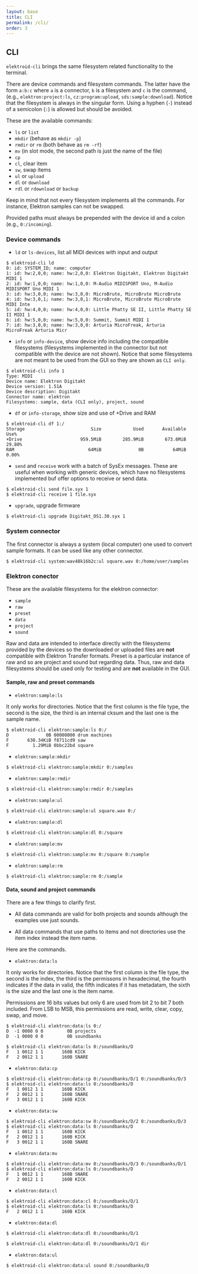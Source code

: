 ```yaml
---
layout: base
title: CLI
permalink: /cli/
order: 3
---
```


## CLI

`elektroid-cli` brings the same filesystem related functionality to the terminal.

There are device commands and filesystem commands. The latter have the form `a:b:c` where `a` is a connector, `b` is a filesystem and `c` is the command, (e.g., `elektron:project:ls`, `cz:program:upload`, `sds:sample:download`). Notice that the filesystem is always in the singular form. Using a hyphen (`-`) instead of a semicolon (`:`) is allowed but should be avoided.

These are the available commands:

* `ls` or `list`
* `mkdir` (behave as `mkdir -p`)
* `rmdir` or `rm` (both behave as `rm -rf`)
* `mv` (in slot mode, the second path is just the name of the file)
* `cp`
* `cl`, clear item
* `sw`, swap items
* `ul` or `upload`
* `dl` or `download`
* `rdl` or `rdownload` or `backup`

Keep in mind that not every filesystem implements all the commands. For instance, Elektron samples can not be swapped.

Provided paths must always be prepended with the device id and a colon (e.g., `0:/incoming`).

### Device commands

* `ld` or `ls-devices`, list all MIDI devices with input and output

```
$ elektroid-cli ld
0: id: SYSTEM_ID; name: computer
1: id: hw:2,0,0; name: hw:2,0,0: Elektron Digitakt, Elektron Digitakt MIDI 1
2: id: hw:1,0,0; name: hw:1,0,0: M-Audio MIDISPORT Uno, M-Audio MIDISPORT Uno MIDI 1
3: id: hw:3,0,0; name: hw:3,0,0: MicroBrute, MicroBrute MicroBrute
4: id: hw:3,0,1; name: hw:3,0,1: MicroBrute, MicroBrute MicroBrute MIDI Inte
5: id: hw:4,0,0; name: hw:4,0,0: Little Phatty SE II, Little Phatty SE II MIDI 1
6: id: hw:5,0,0; name: hw:5,0,0: Summit, Summit MIDI 1
7: id: hw:3,0,0; name: hw:3,0,0: Arturia MicroFreak, Arturia MicroFreak Arturia Micr
```

* `info` or `info-device`, show device info including the compatible filesystems (filesystems implemented in the connector but not compatible with the  device are not shown). Notice that some filesystems are not meant to be used from the GUI so they are shown as `CLI only`.

```
$ elektroid-cli info 1
Type: MIDI
Device name: Elektron Digitakt
Device version: 1.51A
Device description: Digitakt
Connector name: elektron
Filesystems: sample, data (CLI only), project, sound
```

* `df` or `info-storage`, show size and use of +Drive and RAM

```
$ elektroid-cli df 1:/
Storage                         Size            Used       Available       Use%
+Drive                      959.5MiB        285.9MiB        673.6MiB     29.80%
RAM                            64MiB              0B           64MiB      0.00%
```

* `send` and `receive` work with a batch of SysEx messages. These are useful when working with generic devices, which have no filesystems implemented buf offer options to receive or send data.

```
$ elektroid-cli send file.syx 1
$ elektroid-cli receive 1 file.syx
```

* `upgrade`, upgrade firmware

```
$ elektroid-cli upgrade Digitakt_OS1.30.syx 1
```

### System connector

The first connector is always a system (local computer) one used to convert sample formats. It can be used like any other connector.

```
$ elektroid-cli system:wav48k16b2c:ul square.wav 0:/home/user/samples
```

### Elektron conector

These are the available filesystems for the elektron connector:

* `sample`
* `raw`
* `preset`
* `data`
* `project`
* `sound`

Raw and data are intended to interface directly with the filesystems provided by the devices so the downloaded or uploaded files are **not** compatible with Elektron Transfer formats. Preset is a particular instance of raw and so are project and sound but regarding data. Thus, raw and data filesystems should be used only for testing and are **not** available in the GUI.

#### Sample, raw and preset commands

* `elektron:sample:ls`

It only works for directories. Notice that the first column is the file type, the second is the size, the third is an internal cksum and the last one is the sample name.

```
$ elektroid-cli elektron:sample:ls 0:/
D              0B 00000000 drum machines
F       630.34KiB f8711cd9 saw
F         1.29MiB 0bbc22bd square
```

* `elektron:sample:mkdir`

```
$ elektroid-cli elektron:sample:mkdir 0:/samples
```

* `elektron:sample:rmdir`

```
$ elektroid-cli elektron:sample:rmdir 0:/samples
```

* `elektron:sample:ul`

```
$ elektroid-cli elektron:sample:ul square.wav 0:/
```

* `elektron:sample:dl`

```
$ elektroid-cli elektron:sample:dl 0:/square
```

* `elektron:sample:mv`

```
$ elektroid-cli elektron:sample:mv 0:/square 0:/sample
```

* `elektron:sample:rm`

```
$ elektroid-cli elektron:sample:rm 0:/sample
```

#### Data, sound and project commands

There are a few things to clarify first.

* All data commands are valid for both projects and sounds although the examples use just sounds.

* All data commands that use paths to items and not directories use the item index instead the item name.

Here are the commands.

* `elektron:data:ls`

It only works for directories. Notice that the first column is the file type, the second is the index, the third is the permissons in hexadecimal, the fourth indicates if the data in valid, the fifth indicates if it has metadatam, the sixth is the size and the last one is the item name.

Permissions are 16 bits values but only 6 are used from bit 2 to bit 7 both included. From LSB to MSB, this permissions are read, write, clear, copy, swap, and move.

```
$ elektroid-cli elektron:data:ls 0:/
D  -1 0000 0 0         0B projects
D  -1 0000 0 0         0B soundbanks
```

```
$ elektroid-cli elektron:data:ls 0:/soundbanks/D
F   1 0012 1 1       160B KICK
F   2 0012 1 1       160B SNARE
```

* `elektron:data:cp`

```
$ elektroid-cli elektron:data:cp 0:/soundbanks/D/1 0:/soundbanks/D/3
$ elektroid-cli elektron:data:ls 0:/soundbanks/D
F   1 0012 1 1       160B KICK
F   2 0012 1 1       160B SNARE
F   3 0012 1 1       160B KICK
```

* `elektron:data:sw`

```
$ elektroid-cli elektron:data:sw 0:/soundbanks/D/2 0:/soundbanks/D/3
$ elektroid-cli elektron:data:ls 0:/soundbanks/D
F   1 0012 1 1       160B KICK
F   2 0012 1 1       160B KICK
F   3 0012 1 1       160B SNARE
```

* `elektron:data:mv`

```
$ elektroid-cli elektron:data:mv 0:/soundbanks/D/3 0:/soundbanks/D/1
$ elektroid-cli elektron:data:ls 0:/soundbanks/D
F   1 0012 1 1       160B SNARE
F   2 0012 1 1       160B KICK
```

* `elektron:data:cl`

```
$ elektroid-cli elektron:data:cl 0:/soundbanks/D/1
$ elektroid-cli elektron:data:ls 0:/soundbanks/D
F   2 0012 1 1       160B KICK
```

* `elektron:data:dl`

```
$ elektroid-cli elektron:data:dl 0:/soundbanks/D/1

$ elektroid-cli elektron:data:dl 0:/soundbanks/D/1 dir
```

* `elektron:data:ul`

```
$ elektroid-cli elektron:data:ul sound 0:/soundbanks/D
```
